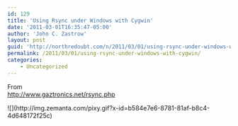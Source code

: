 ```yaml
---
id: 129
title: 'Using Rsync under Windows with Cygwin'
date: '2011-03-01T16:35:47-05:00'
author: 'John C. Zastrow'
layout: post
guid: 'http://northredoubt.com/n/2011/03/01/using-rsync-under-windows-with-cygwin/'
permalink: /2011/03/01/using-rsync-under-windows-with-cygwin/
categories:
    - Uncategorized
---
```


From  
<http://www.gaztronics.net/rsync.php>

<div class="zemanta-pixie">![](http://img.zemanta.com/pixy.gif?x-id=b584e7e6-8781-81af-b8c4-4d648172f25c)</div>